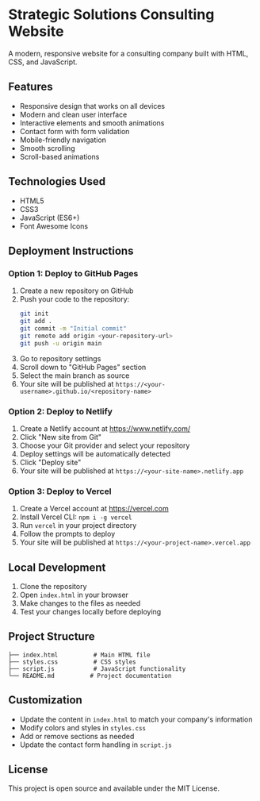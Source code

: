 # Strategic Solutions Consulting Website

A modern, responsive website for a consulting company built with HTML, CSS, and JavaScript.

## Features

- Responsive design that works on all devices
- Modern and clean user interface
- Interactive elements and smooth animations
- Contact form with form validation
- Mobile-friendly navigation
- Smooth scrolling
- Scroll-based animations

## Technologies Used

- HTML5
- CSS3
- JavaScript (ES6+)
- Font Awesome Icons

## Deployment Instructions

### Option 1: Deploy to GitHub Pages

1. Create a new repository on GitHub
2. Push your code to the repository:
   ```bash
   git init
   git add .
   git commit -m "Initial commit"
   git remote add origin <your-repository-url>
   git push -u origin main
   ```
3. Go to repository settings
4. Scroll down to "GitHub Pages" section
5. Select the main branch as source
6. Your site will be published at `https://<your-username>.github.io/<repository-name>`

### Option 2: Deploy to Netlify

1. Create a Netlify account at https://www.netlify.com/
2. Click "New site from Git"
3. Choose your Git provider and select your repository
4. Deploy settings will be automatically detected
5. Click "Deploy site"
6. Your site will be published at `https://<your-site-name>.netlify.app`

### Option 3: Deploy to Vercel

1. Create a Vercel account at https://vercel.com
2. Install Vercel CLI: `npm i -g vercel`
3. Run `vercel` in your project directory
4. Follow the prompts to deploy
5. Your site will be published at `https://<your-project-name>.vercel.app`

## Local Development

1. Clone the repository
2. Open `index.html` in your browser
3. Make changes to the files as needed
4. Test your changes locally before deploying

## Project Structure

```
├── index.html          # Main HTML file
├── styles.css          # CSS styles
├── script.js           # JavaScript functionality
└── README.md          # Project documentation
```

## Customization

- Update the content in `index.html` to match your company's information
- Modify colors and styles in `styles.css`
- Add or remove sections as needed
- Update the contact form handling in `script.js`

## License

This project is open source and available under the MIT License.
